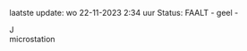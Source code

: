 laatste update: 
wo 22-11-2023  2:34   uur 
Status: FAALT - geel - 
<div class="service R">J</div><div class="service Y">microstation</div>